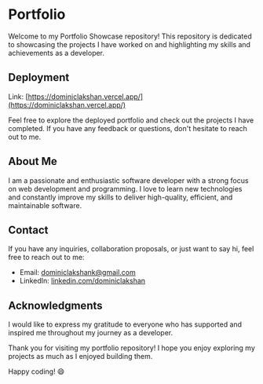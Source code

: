 # Portfolio 

Welcome to my Portfolio Showcase repository! This repository is dedicated to showcasing the projects I have worked on and highlighting my skills and achievements as a developer.

## Deployment

Link: [https://dominiclakshan.vercel.app/](https://dominiclakshan.vercel.app/)

Feel free to explore the deployed portfolio and check out the projects I have completed. If you have any feedback or questions, don't hesitate to reach out to me.

## About Me

I am a passionate and enthusiastic software developer with a strong focus on web development and programming. I love to learn new technologies and constantly improve my skills to deliver high-quality, efficient, and maintainable software.

## Contact

If you have any inquiries, collaboration proposals, or just want to say hi, feel free to reach out to me:

- Email: dominiclakshank@gmail.com
- LinkedIn: [linkedin.com/dominiclakshan](https://www.linkedin.com/in/dominic-lakshan-1b710927a/)

## Acknowledgments

I would like to express my gratitude to everyone who has supported and inspired me throughout my journey as a developer.

Thank you for visiting my portfolio repository! I hope you enjoy exploring my projects as much as I enjoyed building them.

Happy coding! 😄

<!-- Add a comment -->


